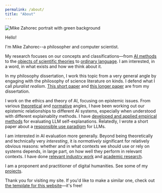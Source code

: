 ```yaml
---
permalink: /about/
title: "About"
---
```


![Mike Zahorec portrait with green background](/assets/images/Mike-Zahorec-1.jpg)

Hello!

I'm Mike Zahorec--a philosopher and computer scientist.

My research focuses on our concepts and classifications—from [AI methods](/research/#understanding-ai) to the [objects of scientific theories](/research/#natural-kinds-towards-a-revised-picture) to [ordinary language](/research/#linguistic-corpora-and-ordinary-language-on-the-dispute-between-ryle-and-austin-about-the-use-of-voluntary-involuntary-voluntarily-and-involuntarily). I am interested, in a word, in what exists and how we think about it.

In my philosophy dissertation, I work this topic from a very general angle by engaging with the philosophy of science literature on kinds. I defend what I call *pluralist realism*. [This short paper](/research/#kinds-are-what-there-isand-how-we-think-of-it) and [this longer paper](/research/#natural-kinds-towards-a-revised-picture) are from my dissertation.

I work on the ethics and theory of AI, focusing on epistemic issues. From various [theoretical](/research/#understanding-ai) and [normative](/research/#getting-clear-about-opacity-a-variety-of-terminologies-and-their-significance-in-the-era-of-generative-ai) angles, I have been working out our epistemic relationships to different AI systems, especially when understood with different explainablity methods. I have [developed and applied empirical methods](/research/#llm-explainability-conceptual-foundations-and-an-empirical-study-of-natural-language-explanations) for evaluating LLM self-explanations. Relatedly, I wrote a short paper about a [responsible use paradigm](/research/#a-paradigm-for-responsible-ai-use) for LLMs.

I am interested in AI evaluation more generally. Beyond being theoretically and technically very *interesting*, it is *normatively* significant for relatively obvious reasons: whether and in what contexts we should use or rely on systems depends, in large part, on how well they perform in relevant contexts. I have done [relevant industry work](/cv/) and [academic research](/research/#llm-explainability-conceptual-foundations-and-an-empirical-study-of-natural-language-explanations).

I am a proponent and practitioner of digital humanities. See some of my [projects](/projects/).

Thank you for visiting my site. If you'd like to make a similar one, check out [the template for this website](https://github.com/mmistakes/mm-github-pages-starter?tab=readme-ov-file)—it's free!
